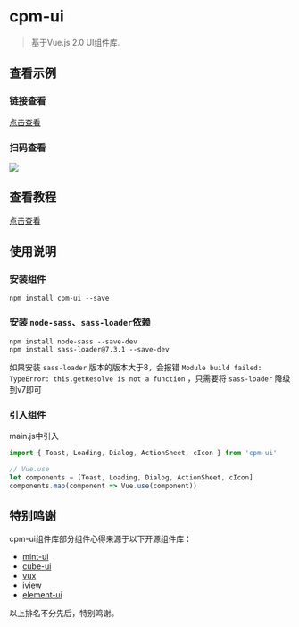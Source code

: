 # cpm-ui

> 基于Vue.js 2.0 UI组件库.


## 查看示例

### 链接查看
[点击查看](https://cpm828.github.io/cpm-ui)

### 扫码查看
<img src="https://cpm828.github.io/cpm-ui/images/cpm_ui_qrcode.png">


## 查看教程

[点击查看](https://cpm828.github.io/cpm-ui-docs)


## 使用说明

### 安装组件
```
npm install cpm-ui --save
```

### 安装 `node-sass`、`sass-loader`依赖
```
npm install node-sass --save-dev
npm install sass-loader@7.3.1 --save-dev
```
如果安装 `sass-loader` 版本的版本大于8，会报错 `Module build failed: TypeError: this.getResolve is not a function` ，只需要将 `sass-loader` 降级到v7即可

### 引入组件
main.js中引入
```js
import { Toast, Loading, Dialog, ActionSheet, cIcon } from 'cpm-ui'

// Vue.use
let components = [Toast, Loading, Dialog, ActionSheet, cIcon]
components.map(component => Vue.use(component))
```


## 特别鸣谢
cpm-ui组件库部分组件心得来源于以下开源组件库：
- [mint-ui](http://mint-ui.github.io/docs/#/zh-cn2)
- [cube-ui](https://didi.github.io/cube-ui/)
- [vux](https://doc.vux.li/zh-CN/components/actionsheet.html)
- [iview](https://www.iviewui.com/docs/introduce)
- [element-ui](https://element.eleme.cn/#/zh-CN/component/quickstart)

以上排名不分先后，特别鸣谢。